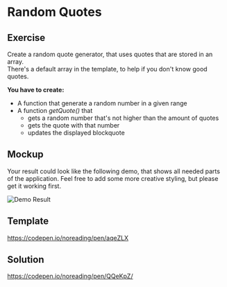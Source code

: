 # Random Quotes

## Exercise

Create a random quote generator, that uses quotes that are stored in an array.  
There's a default array in the template, to help if you don't know good quotes.

__You have to create:__

- A function that generate a random number in a given range
- A function _getQuote()_ that
    - gets a random number that's not higher than the amount of quotes
    - gets the quote with that number
    - updates the displayed blockquote

## Mockup

Your result could look like the following demo, that shows all needed parts of the application. Feel free to add some more creative styling, but please get it working first.  

![Demo Result](./random-quotes-demo.jpg)

## Template

https://codepen.io/noreading/pen/aqeZLX

## Solution

https://codepen.io/noreading/pen/QQeKpZ/
